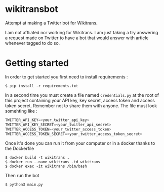 # wikitransbot
Attempt at making a Twitter bot for Wikitrans.

I am not affliated nor working for Wikitrans. I am just taking a try answering a request made on Twitter to have a bot that would answer with article whenever tagged to do so.

# Getting started

In order to get started you first need to install requirements :
```
$ pip install -r requirements.txt
```

In a second time you must create a file named `credentials.py` at the root of this project containing your API key, key secret, access token and access token secret. Remember not to share them with anyone. The file must look somehting like :

```python
TWITTER_API_KEY=<your_twitter_api_key>
TWITTER_API_KEY_SECRET=<your_twitter_api_secret>
TWITTER_ACCESS_TOKEN=<your_twitter_access_token>
TWITTER_ACCESS_TOKEN_SECRET=<your_twitter_access_token_secret>
```

Once it's done you can run it from your computer or in a docker thanks to the Dockerfile

```
$ docker build -t wikitrans .
$ docker run --name wikitrans -td wikitrans
$ docker exec -it wikitrans /bin/bash
```

Then run the bot

```
$ python3 main.py
```
